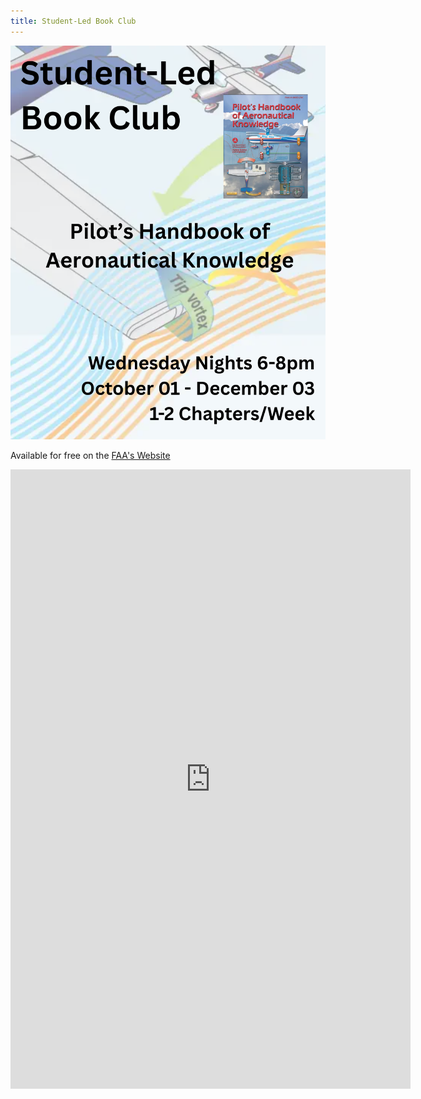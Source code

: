 ```yaml
---
title: Student-Led Book Club
---
```


<!-- # Student-Led Book Club
## Pilot's Handbook of Aeronautical Knowledge

--- -->


<!-- ✈ Wednesday Nights 6-8pm

✈ October 01 - December 03

✈ 1-2 Chapters/Week


Covering the Pilot's Handbook of Aeronautical Knowledge -->

![Flyer](bookclub.png)

Available for free on the [FAA's Website](https://www.faa.gov/regulations_policies/handbooks_manuals/aviation/phak)


<iframe src="https://docs.google.com/forms/d/e/1FAIpQLSde-qbkhsoqMOXi75mKPY6hRTPcMp9D_8cKQWo2Hbti3yaSSQ/viewform?embedded=true" width="640" height="991" frameborder="0" marginheight="0" marginwidth="0">Loading…</iframe>